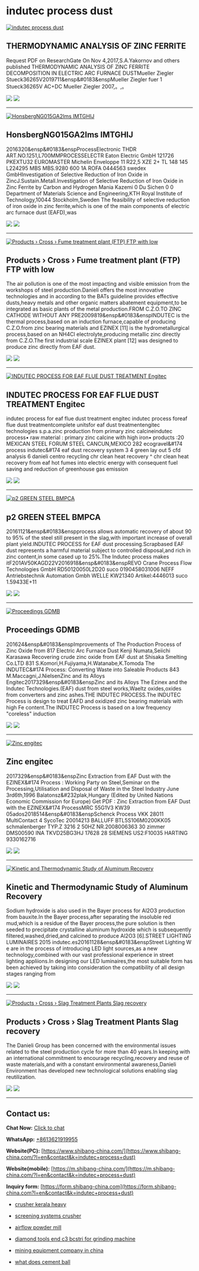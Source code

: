 # indutec process dust

<a href="https://swt.shibang-china.com/?l=en&img&k=indutec+process+dust" target="_blank">![indutec process dust](http://static.shibang-china.com/all-800x300/226.jpg)</a>

## THERMODYNAMIC ANALYSIS OF ZINC FERRITE
Request PDF on ResearchGate On Nov 4,2017,S.A.Yakornov and others published THERMODYNAMIC ANALYSIS OF ZINC FERRITE DECOMPOSITION IN ELECTRIC ARC FURNACE DUSTMueller Ziegler Stueck36265V2019711&ensp&#0183&enspMueller Ziegler fuer 1 Stueck36265V AC+DC Mueller Ziegler 2007,。,。


<a href="https://whatsapp.shibangsoft.com/WhatsApp.php" target="_blank" title="WhatsApp">![](http://static.shibang-china.com/icon/whatsapp.png)</a> <a href="https://swt.shibang-china.com/?l=en&icon&k=indutec+process+dust" target="_blank">![](http://static.shibang-china.com/icon/chat-en.png)</a>

---

<a href="https://swt.shibang-china.com/?l=en&img&k=indutec+process+dust" target="_blank">![HonsbergNG015GA2Ims IMTGHIJ](http://static.shibang-china.com/all-800x300/143.jpg)</a>

## HonsbergNG015GA2Ims IMTGHIJ
2016320&ensp&#0183&enspProcessElectronic THDR ART.NO.1251,L700MMPROCESSELECTR Eaton Electric GmbH 121726 PKEXTU32 EUROMASTER Michelin Enveloppe 11 R22,5 XZE 2+ TL 148 145 L224295 MBS MBS.9280 600 1A ROFA 0444563 swedex GmbHInvestigation of Selective Reduction of Iron Oxide in ZincJ.Sustain.Metall.Investigation of Selective Reduction of Iron Oxide in Zinc Ferrite by Carbon and Hydrogen Mania Kazemi 0 Du Sichen 0 0 Department of Materials Science and Engineering,KTH Royal Institute of Technology,10044 Stockholm,Sweden The feasibility of selective reduction of iron oxide in zinc ferrite,which is one of the main components of electric arc furnace dust (EAFD),was


<a href="https://whatsapp.shibangsoft.com/WhatsApp.php" target="_blank" title="WhatsApp">![](http://static.shibang-china.com/icon/whatsapp.png)</a> <a href="https://swt.shibang-china.com/?l=en&icon&k=indutec+process+dust" target="_blank">![](http://static.shibang-china.com/icon/chat-en.png)</a>

---

<a href="https://swt.shibang-china.com/?l=en&img&k=indutec+process+dust" target="_blank">![Products › Cross › Fume treatment plant (FTP) FTP with low](http://static.shibang-china.com/all-800x300/977.jpg)</a>

## Products › Cross › Fume treatment plant (FTP) FTP with low
The air pollution is one of the most impacting and visible emission from the workshops of steel production.Danieli offers the most innovative technologies and in according to the BATs guideline provides effective dusts,heavy metals and other organic matters abatement equipment,to be integrated as basic plants of the metal production.FROM C.Z.O.TO ZINC CATHODE WITHOUT ANY PRE2009819&ensp&#0183&enspINDUTEC is the thermal process,based on an induction furnace,capable of producing C.Z.O.from zinc bearing materials and EZINEX [11] is the hydrometallurgical process,based on an NH4Cl electrolyte,producing metallic zinc directly from C.Z.O.The first industrial scale EZINEX plant [12] was designed to produce zinc directly from EAF dust.


<a href="https://whatsapp.shibangsoft.com/WhatsApp.php" target="_blank" title="WhatsApp">![](http://static.shibang-china.com/icon/whatsapp.png)</a> <a href="https://swt.shibang-china.com/?l=en&icon&k=indutec+process+dust" target="_blank">![](http://static.shibang-china.com/icon/chat-en.png)</a>

---

<a href="https://swt.shibang-china.com/?l=en&img&k=indutec+process+dust" target="_blank">![INDUTEC PROCESS FOR EAF FLUE DUST TREATMENT Engitec](http://static.shibang-china.com/all-800x300/820.jpg)</a>

## INDUTEC PROCESS FOR EAF FLUE DUST TREATMENT Engitec
indutec process for eaf flue dust treatment engitec indutec process foreaf flue dust treatmentcomplete unitsfor eaf dust treatmentengitec technologies s.p.a.zinc production from primary zinc calcineindutec process• raw material : primary zinc calcine with high iron• products :20 MEXICAN STEEL FORUM STEEL CANCUN,MEXICO 282 ecogravel&#174 process indutec&#174 eaf dust recovery system 3 4 green lay out 5 cfd analysis 6 danieli centro recycling chr clean heat recovery ^ chr clean heat recovery from eaf hot fumes into electric energy with consequent fuel saving and reduction of greenhouse gas emission


<a href="https://whatsapp.shibangsoft.com/WhatsApp.php" target="_blank" title="WhatsApp">![](http://static.shibang-china.com/icon/whatsapp.png)</a> <a href="https://swt.shibang-china.com/?l=en&icon&k=indutec+process+dust" target="_blank">![](http://static.shibang-china.com/icon/chat-en.png)</a>

---

<a href="https://swt.shibang-china.com/?l=en&img&k=indutec+process+dust" target="_blank">![p2 GREEN STEEL BMPCA](http://static.shibang-china.com/all-800x300/664.jpg)</a>

## p2 GREEN STEEL BMPCA
20161121&ensp&#0183&enspprocess allows automatic recovery of about 90 to 95% of the steel still present in the slag,with important increase of overall plant yield.INDUTEC PROCESS for EAF dust processing.Scrapbased EAF dust represents a harmful material subject to controlled disposal,and rich in zinc content,in some cased up to 25%.The Indutec process makes itF201AV50KAGD22V2016918&ensp&#0183&enspREVO Crane Process Flow Technologies GmbH RD50120050L2D20 suco 0190458031006 NEFF Antriebstechnik Automation Gmbh WELLE KW21340 Artikel:4446013 suco 1.59433E+11


<a href="https://whatsapp.shibangsoft.com/WhatsApp.php" target="_blank" title="WhatsApp">![](http://static.shibang-china.com/icon/whatsapp.png)</a> <a href="https://swt.shibang-china.com/?l=en&icon&k=indutec+process+dust" target="_blank">![](http://static.shibang-china.com/icon/chat-en.png)</a>

---

<a href="https://swt.shibang-china.com/?l=en&img&k=indutec+process+dust" target="_blank">![Proceedings GDMB](http://static.shibang-china.com/all-800x300/870.jpg)</a>

## Proceedings GDMB
201624&ensp&#0183&enspImprovements of The Production Process of Zinc Oxide from 817 Electric Arc Furnace Dust Kenji Numata,Seiichi Karasawa Recovering crude zinc oxide from EAF dust at Shisaka Smelting Co.LTD 831 S.Komori,H.Fujiyama,H.Watanabe,K.Tomoda The INDUTEC&#174 Process: Converting Waste into Saleable Products 843 M.Maccagni,J.NielsenZinc and its Alloys Engitec2017329&ensp&#0183&enspZinc and its Alloys The Ezinex and the Indutec Technologies.(EAF) dust from steel works,Waeltz oxides,oxides from converters and zinc ashes.THE INDUTEC PROCESS.The INDUTEC Process is design to treat EAFD and oxidized zinc bearing materials with high Fe content.The INDUTEC Process is based on a low frequency "coreless" induction


<a href="https://whatsapp.shibangsoft.com/WhatsApp.php" target="_blank" title="WhatsApp">![](http://static.shibang-china.com/icon/whatsapp.png)</a> <a href="https://swt.shibang-china.com/?l=en&icon&k=indutec+process+dust" target="_blank">![](http://static.shibang-china.com/icon/chat-en.png)</a>

---

<a href="https://swt.shibang-china.com/?l=en&img&k=indutec+process+dust" target="_blank">![Zinc engitec](http://static.shibang-china.com/all-800x300/270.jpg)</a>

## Zinc engitec
2017329&ensp&#0183&enspZinc Extraction from EAF Dust with the EZINEX&#174 Process : Working Party on Steel,Seminar on the Processing,Utilisation and Disposal of Waste in the Steel Industry June 3rd6th,1996 Balatonsz&#232plak,Hungary (Edited by United Nations Economic Commission for Europe) Get PDF : Zinc Extraction from EAF Dust with the EZINEX&#174 ProcessMRC 55G1V3 KW39 05ados2018514&ensp&#0183&enspSchenck Process VKK 28011 MultiContact 4 SycoTec 20014213 BALLUFF BTL5S106M0200KK05 schmalenberger TYP.Z 3216 2 50HZ NR.2008006363 30 zimmer DMS00590 INA TKVD25BG3HJ 17628 28 SIEMENS US2:F10035 HARTING 9330162716


<a href="https://whatsapp.shibangsoft.com/WhatsApp.php" target="_blank" title="WhatsApp">![](http://static.shibang-china.com/icon/whatsapp.png)</a> <a href="https://swt.shibang-china.com/?l=en&icon&k=indutec+process+dust" target="_blank">![](http://static.shibang-china.com/icon/chat-en.png)</a>

---

<a href="https://swt.shibang-china.com/?l=en&img&k=indutec+process+dust" target="_blank">![Kinetic and Thermodynamic Study of Aluminum Recovery](http://static.shibang-china.com/all-800x300/724.jpg)</a>

## Kinetic and Thermodynamic Study of Aluminum Recovery
Sodium hydroxide is also used in the Bayer process for Al2O3 production from bauxite.In the Bayer process,after separating the insoluble red mud,which is a residue of the Bayer process,the pure solution is then seeded to precipitate crystalline aluminum hydroxide which is subsequently filtered,washed,dried,and calcined to produce Al2O3 [6].STREET LIGHTING LUMINAIRES 2015 indutec.es20161128&ensp&#0183&enspStreet Lighting W e are in the process of introducing LED light sources,as a new technology,combined with our vast professional experience in street lighting appliions.In designing our LED luminaires,the most suitable form has been achieved by taking into consideration the compatibility of all design stages ranging from


<a href="https://whatsapp.shibangsoft.com/WhatsApp.php" target="_blank" title="WhatsApp">![](http://static.shibang-china.com/icon/whatsapp.png)</a> <a href="https://swt.shibang-china.com/?l=en&icon&k=indutec+process+dust" target="_blank">![](http://static.shibang-china.com/icon/chat-en.png)</a>

---

<a href="https://swt.shibang-china.com/?l=en&img&k=indutec+process+dust" target="_blank">![Products › Cross › Slag Treatment Plants Slag recovery](http://static.shibang-china.com/all-800x300/1248.jpg)</a>

## Products › Cross › Slag Treatment Plants Slag recovery
The Danieli Group has been concerned with the environmental issues related to the steel production cycle for more than 40 years.In keeping with an international commitment to encourage recycling,recovery and reuse of waste materials,and with a constant environmental awareness,Danieli Environment has developed new technological solutions enabling slag reutilization.

<a href="https://whatsapp.shibangsoft.com/WhatsApp.php" target="_blank" title="WhatsApp">![](http://static.shibang-china.com/icon/whatsapp.png)</a> <a href="https://swt.shibang-china.com/?l=en&icon&k=indutec+process+dust" target="_blank">![](http://static.shibang-china.com/icon/chat-en.png)</a>

---
## Contact us:

**Chat Now:** [Click to chat](https://swt.shibang-china.com?l=en&contact&k=indutec+process+dust)

**WhatsApp:**  [+8613621919955](https://whatsapp.shibangsoft.com/WhatsApp.php)

**Website(PC):** [https://www.shibang-china.com/](https://www.shibang-china.com/?l=en&contact&k=indutec+process+dust)

**Website(mobile):** [https://m.shibang-china.com/](https://m.shibang-china.com/?l=en&contact&k=indutec+process+dust)

**Inquiry form:** [https://form.shibang-china.com](https://form.shibang-china.com?l=en&contact&k=indutec+process+dust)

* [crusher kerala heavy](../115/crusher%20kerala%20heavy.md)

* [screening systems crusher](../116/screening%20systems%20crusher.md)

* [airflow powder mill](../122/airflow%20powder%20mill.md)

* [diamond tools end c3 bcstri for grinding machine](../119/diamond%20tools%20end%20c3%20bcstri%20for%20grinding%20machine.md)

* [mining equipment company in china](../115/mining%20equipment%20company%20in%20china.md)

* [what does cement ball](../117/what%20does%20cement%20ball.md)